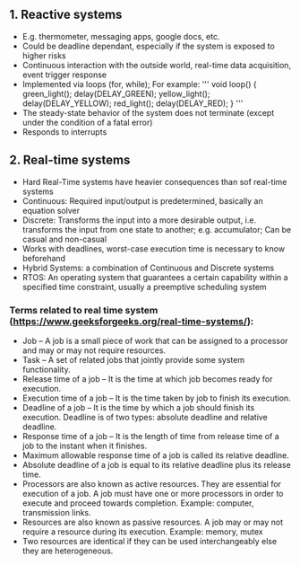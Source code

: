 ## 1. Reactive systems
- E.g. thermometer, messaging apps, google docs, etc.
- Could be deadline dependant, especially if the system is exposed to higher risks
- Continuous interaction with the outside world, real-time data acquisition, event trigger response
- Implemented via loops (for, while); For example:
'''
void loop()
{
  green_light();
  delay(DELAY_GREEN);
  yellow_light();
  delay(DELAY_YELLOW);
  red_light();
  delay(DELAY_RED);
}
'''
- The steady-state behavior of the system does not terminate (except under the condition of a fatal error)
- Responds to interrupts

## 2. Real-time systems
- Hard Real-Time systems have heavier consequences than sof real-time systems
- Continuous: Required input/output is predetermined, basically an equation solver
- Discrete: Transforms the input into a more desirable output, i.e. transforms the input from one state to another; e.g. accumulator; Can be casual and non-casual
- Works with deadlines, worst-case execution time is necessary to know beforehand 
- Hybrid Systems: a combination of Continuous and Discrete systems
- RTOS: An operating system that guarantees a certain capability within a specified time constraint, usually a preemptive scheduling system

### Terms related to real time system (https://www.geeksforgeeks.org/real-time-systems/):

- Job – A job is a small piece of work that can be assigned to a processor and may or may not require resources.
- Task – A set of related jobs that jointly provide some system functionality.
- Release time of a job – It is the time at which job becomes ready for execution.
- Execution time of a job – It is the time taken by job to finish its execution.
- Deadline of a job – It is the time by which a job should finish its execution. Deadline is of two types: absolute deadline and relative deadline.
- Response time of a job – It is the length of time from release time of a job to the instant when it finishes.
- Maximum allowable response time of a job is called its relative deadline.
- Absolute deadline of a job is equal to its relative deadline plus its release time.
- Processors are also known as active resources. They are essential for execution of a job. A job must have one or more processors in order to execute and proceed towards completion. Example: computer, transmission links.
- Resources are also known as passive resources. A job may or may not require a resource during its execution. Example: memory, mutex
- Two resources are identical if they can be used interchangeably else they are heterogeneous.
